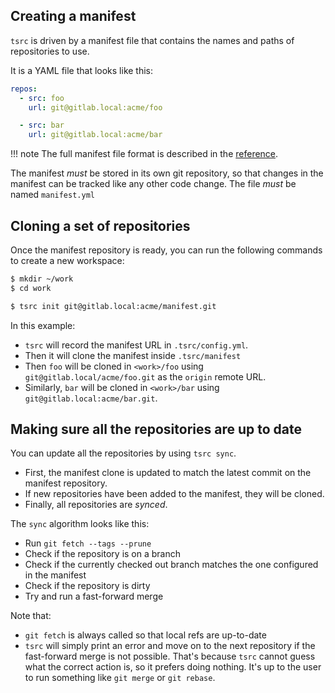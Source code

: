 ## Creating a manifest

`tsrc` is driven by a manifest file that contains the names and paths of repositories to use.

It is a YAML file that looks like this:

```yaml
repos:
  - src: foo
    url: git@gitlab.local:acme/foo

  - src: bar
    url: git@gitlab.local:acme/bar
```

!!! note
    The full manifest file format is described in the [reference](../ref/formats.md).

The manifest *must* be stored in its own git repository, so that changes in the
manifest can be tracked like any other code change. The file *must* be named `manifest.yml`

## Cloning a set of repositories

Once the manifest repository is ready, you can run the following commands to create a new workspace:

```bash
$ mkdir ~/work
$ cd work

$ tsrc init git@gitlab.local:acme/manifest.git
```

In this example:

* `tsrc` will record the manifest URL in `.tsrc/config.yml`.
* Then it will clone the manifest inside `.tsrc/manifest`
* Then `foo` will be cloned in `<work>/foo` using `git@gitlab.local/acme/foo.git` as the `origin` remote URL.
* Similarly, `bar` will be cloned in `<work>/bar` using `git@gitlab.local:acme/bar.git`.



## Making sure all the repositories are up to date

You can update all the repositories by using `tsrc sync`.

* First, the manifest clone is updated to match the latest commit on the manifest repository.
* If new repositories have been added to the manifest, they will be cloned.
* Finally, all repositories are *synced*.

The `sync` algorithm looks like this:

* Run `git fetch --tags --prune`
* Check if the repository is on a branch
* Check if the currently checked out branch matches the one configured in
  the manifest
* Check if the repository is dirty
* Try and run a fast-forward merge



Note that:

* `git fetch` is always called so that local refs are up-to-date
* `tsrc` will simply print an error and move on to the next repository if the
  fast-forward merge is not possible. That's because `tsrc` cannot guess
  what the correct action is, so it prefers doing nothing. It's up
  to the user to run something like `git merge` or `git rebase`.
